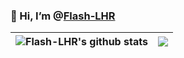 ### 👋 Hi, I’m @[Flash-LHR](https://github.com/Flash-LHR)

| <img align="center" src="https://github-readme-stats.vercel.app/api?username=Flash-LHR&count_private=true&show_icons=true&hide_border=true" alt="Flash-LHR's github stats" /> | <img align="center" src="https://github-readme-stats.vercel.app/api/top-langs/?username=RicheyJang&hide=Assembly&layout=compact&hide_border=true" /> |
| ------------- | ------------- |

